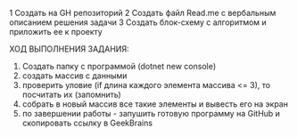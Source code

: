 ﻿1 Создать на GH репозиторий
2 Создать файл Read.me с вербальным описанием решения задачи
3 Создать блок-схему с алгоритмом и приложить ее к проекту 

ХОД ВЫПОЛНЕНИЯ ЗАДАНИЯ:
1. Создать папку с программой (dotnet new console)
2. создать массив с данными
3. проверить уловие (if длина каждого элемента массива <= 3), то посчитать их (запомнить)
4. собрать в новый массив все такие элементы и вывесть его на экран 
5. по завершении работы - запушить готовую программу на GitHub и скопировать ссылку в GeekBrains